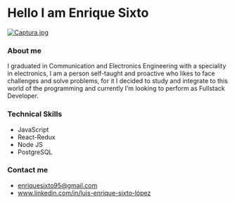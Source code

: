 # Hello I am Enrique Sixto

[![Captura.jpg](https://i.postimg.cc/zGMXFR5x/Captura.jpg)](https://postimg.cc/FYy49zYS)

### About me

I graduated in Communication and Electronics Engineering with a speciality in electronics, I am a person self-taught and proactive who likes to face challenges and solve problems, for it I decided to study and integrate to this world of the programming and currently I’m looking to perform as Fullstack Developer. 


### Technical Skills
- JavaScript
- React-Redux
- Node JS
- PostgreSQL

### Contact me
  - enriquesixto95@gmail.com           
  - www.linkedin.com/in/luis-enrique-sixto-lópez


